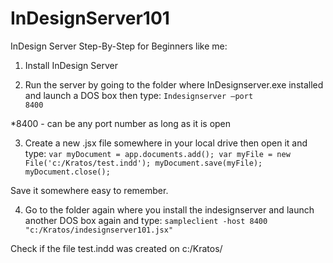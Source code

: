 # InDesignServer101
InDesign Server Step-By-Step for Beginners like me:

1) Install InDesign Server

2) Run the server by going to the folder where InDesignserver.exe installed and launch a DOS box then type:
<code>Indesignserver –port 8400</code>

*8400 - can be any port number as long as it is open

3) Create a new .jsx file somewhere in your local drive then open it and type:
<code>var myDocument = app.documents.add();
var myFile = new File('c:/Kratos/test.indd');
myDocument.save(myFile);
myDocument.close();</code>

Save it somewhere easy to remember.

4) Go to the folder again where you install the indesignserver and launch another DOS box again and type:
<code>sampleclient -host 8400 "c:/Kratos/indesignserver101.jsx"</code>

Check if the file test.indd was created on c:/Kratos/
